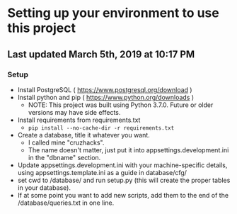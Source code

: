 # Setting up your environment to use this project

## Last updated March 5th, 2019 at 10:17 PM

### Setup

- Install PostgreSQL ( <https://www.postgresql.org/download> ) 
- Install python and pip ( <https://www.python.org/downloads> )
  - NOTE: This project was built using Python 3.7.0. Future or older versions may have side effects.
- Install requirements from requirements.txt
  - ```pip install --no-cache-dir -r requirements.txt```
- Create a database, title it whatever you want. 
  - I called mine "cruzhacks".
  - The name doesn't matter, just put it into appsettings.development.ini in the "dbname" section.
- Update appsettings.development.ini with your machine-specific details, using appsettings.template.ini as a guide in database/cfg/
- set cwd to /database/ and run setup.py (this will create the proper tables in your database).
- If at some point you want to add new scripts, add them to the end of the /database/queries.txt in one line.